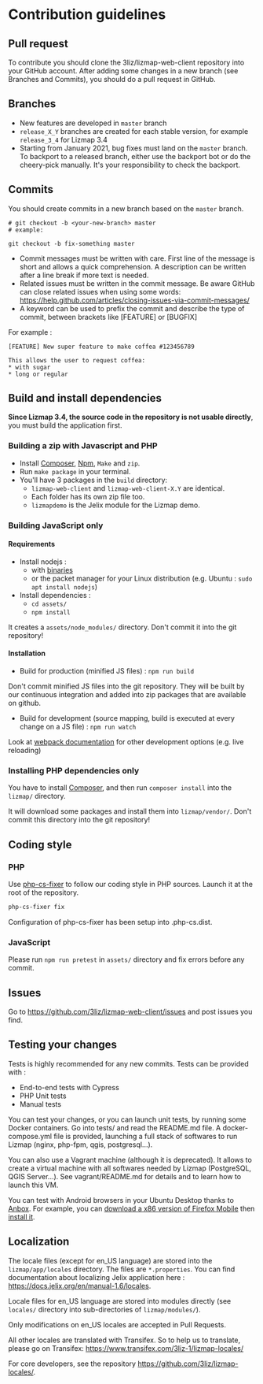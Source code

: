 # Contribution guidelines

## Pull request

To contribute you should clone the 3liz/lizmap-web-client repository into your
GitHub account. After adding some changes in a new branch (see Branches and Commits),
you should do a pull request in GitHub.

## Branches

* New features are developed in `master` branch
* `release_X_Y` branches are created for each stable version, for example `release_3_4` for Lizmap 3.4
* Starting from January 2021, bug fixes must land on the `master` branch. To backport to a released branch,
  either use the backport bot or do the cheery-pick manually. It's your responsibility to check the backport.

## Commits

You should create commits in a new branch based on the `master` branch.

```
# git checkout -b <your-new-branch> master
# example:

git checkout -b fix-something master
```

* Commit messages must be written with care. First line of the message is short and allows a quick comprehension.
  A description can be written after a line break if more text is needed.
* Related issues must be written in the commit message. Be aware GitHub can close related issues when using 
  some words: https://help.github.com/articles/closing-issues-via-commit-messages/
* A keyword can be used to prefix the commit and describe the type of commit, between brackets like [FEATURE] 
  or [BUGFIX]

For example :

```
[FEATURE] New super feature to make coffea #123456789

This allows the user to request coffea:
* with sugar
* long or regular
```

## Build and install dependencies

**Since Lizmap 3.4, the source code in the repository is not usable directly**, you must build the application first.

### Building a zip with Javascript and PHP

- Install [Composer](http://getcomposer.org), [Npm](https://www.npmjs.com/), `Make` and `zip`.
- Run `make package` in your terminal.
- You'll have 3 packages in the `build` directory:
  - `lizmap-web-client` and `lizmap-web-client-X.Y` are identical.
  - Each folder has its own zip file too.
  - `lizmapdemo` is the Jelix module for the Lizmap demo.

### Building JavaScript only

#### Requirements

* Install nodejs :
    * with [binaries](https://nodejs.org/en/download/)
    * or the packet manager for your Linux distribution (e.g. Ubuntu : `sudo apt install nodejs`)
* Install dependencies :
    * `cd assets/`
    * `npm install`

It creates a `assets/node_modules/` directory. Don't commit it into the git repository!


#### Installation

* Build for production (minified JS files) :
`npm run build`

Don't commit minified JS files into the git repository. They will be built by our
continuous integration and added into zip packages that are available on github.


* Build for development (source mapping, build is executed at every change on a JS file) :
`npm run watch`

Look at [webpack documentation](https://webpack.js.org/guides/development/) for other development options (e.g. live reloading)

### Installing PHP dependencies only

You have to install [Composer](http://getcomposer.org), and then run `composer install`
into the `lizmap/` directory.

It will download some packages and install them into `lizmap/vendor/`. 
Don't commit this directory into the git repository!

## Coding style

### PHP

Use [php-cs-fixer](https://cs.symfony.com/) to follow our coding style in PHP sources.
Launch it at the root of the repository.

```bash
php-cs-fixer fix
```

Configuration of php-cs-fixer has been setup into .php-cs.dist.

### JavaScript

Please run `npm run pretest` in `assets/` directory and fix errors before any commit.

## Issues

Go to https://github.com/3liz/lizmap-web-client/issues and post issues you find.

## Testing your changes

Tests is highly recommended for any new commits. Tests can be provided with :
* End-to-end tests with Cypress
* PHP Unit tests
* Manual tests

You can test your changes, or you can launch unit tests, by running some 
Docker containers. Go into tests/ and read the README.md file. 
A docker-compose.yml file is provided, launching a full stack of softwares to 
run Lizmap (nginx, php-fpm, qgis, postgresql...). 

You can also use a Vagrant machine (although it is deprecated). It allows to 
create a virtual machine with all softwares needed by Lizmap (PostgreSQL, QGIS Server...).
See vagrant/README.md for details and to learn how to launch this VM.

You can test with Android browsers in your Ubuntu Desktop thanks to [Anbox](https://docs.anbox.io/userguide/install.html#install-anbox).
For example, you can [download a x86 version of Firefox Mobile](https://ftp.mozilla.org/pub/mobile/) then [install it](https://docs.anbox.io/userguide/install_apps.html#install-applications).

## Localization

The locale files (except for en_US language) are stored into the `lizmap/app/locales` directory.
The files are `*.properties`. You can find documentation about localizing Jelix
application here : https://docs.jelix.org/en/manual-1.6/locales.

Locale files for en_US language are stored into modules directly (see `locales/`
directory into sub-directories of `lizmap/modules/`).

Only modifications on en_US locales are accepted in Pull Requests.

All other locales are translated with Transifex. So to help us to translate, 
please go on Transifex:  https://www.transifex.com/3liz-1/lizmap-locales/

For core developers, see the repository https://github.com/3liz/lizmap-locales/.
